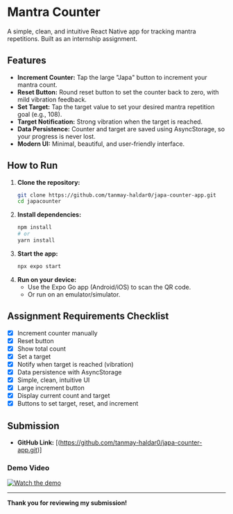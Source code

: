 # Mantra Counter

A simple, clean, and intuitive React Native app for tracking mantra repetitions. Built as an internship assignment.

## Features

- **Increment Counter:** Tap the large "Japa" button to increment your mantra count.
- **Reset Button:** Round reset button to set the counter back to zero, with mild vibration feedback.
- **Set Target:** Tap the target value to set your desired mantra repetition goal (e.g., 108).
- **Target Notification:** Strong vibration when the target is reached.
- **Data Persistence:** Counter and target are saved using AsyncStorage, so your progress is never lost.
- **Modern UI:** Minimal, beautiful, and user-friendly interface.

## How to Run

1. **Clone the repository:**
   ```sh
   git clone https://github.com/tanmay-haldar0/japa-counter-app.git
   cd japacounter
   ```
2. **Install dependencies:**
   ```sh
   npm install
   # or
   yarn install
   ```
3. **Start the app:**
   ```sh
   npx expo start
   ```
4. **Run on your device:**
   - Use the Expo Go app (Android/iOS) to scan the QR code.
   - Or run on an emulator/simulator.

## Assignment Requirements Checklist

- [x] Increment counter manually
- [x] Reset button
- [x] Show total count
- [x] Set a target
- [x] Notify when target is reached (vibration)
- [x] Data persistence with AsyncStorage
- [x] Simple, clean, intuitive UI
- [x] Large increment button
- [x] Display current count and target
- [x] Buttons to set target, reset, and increment

## Submission

- **GitHub Link:** [(https://github.com/tanmay-haldar0/japa-counter-app.git)]



### Demo Video

[![Watch the demo](https://img.youtube.com/vi/peNnWCu6yRs/hqdefault.jpg)](https://www.youtube.com/shorts/peNnWCu6yRs)

---

**Thank you for reviewing my submission!**
